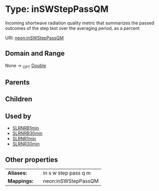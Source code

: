 
# Type: inSWStepPassQM


Incoming shortwave radiation quality metric that summarizes the passed outcomes of the step test over the averaging period, as a percent

URI: [neon:inSWStepPassQM](https://data.neonscience.org/inSWStepPassQM)


## Domain and Range

None ->  <sub>OPT</sub> [Double](types/Double.md)

## Parents


## Children


## Used by

 * [SLRNRB1min](SLRNRB1min.md)
 * [SLRNRB30min](SLRNRB30min.md)
 * [SLRNR1min](SLRNR1min.md)
 * [SLRNR30min](SLRNR30min.md)

## Other properties

|  |  |  |
| --- | --- | --- |
| **Aliases:** | | in s w step pass q m |
| **Mappings:** | | neon:inSWStepPassQM |

